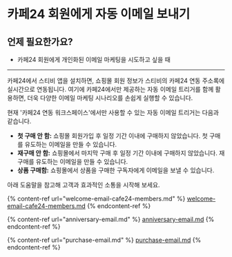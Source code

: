 # 카페24 회원에게 자동 이메일 보내기

## 언제 필요한가요? <a href="#id-01h6dt6efh2sbqyhqa8fdrwbmr" id="id-01h6dt6efh2sbqyhqa8fdrwbmr"></a>

* 카페24 회원에게 개인화된 이메일 마케팅을 시도하고 싶을 때

***

카페24에서 스티비 앱을 설치하면, 쇼핑몰 회원 정보가 스티비의 카페24 연동 주소록에 실시간으로 연동됩니다. 여기에 카페24에서만 제공하는 자동 이메일 트리거를 함께 활용하면, 더욱 다양한 이메일 마케팅 시나리오를 손쉽게 실행할 수 있습니다.

현재 '카페24 연동 워크스페이스'에서만 사용할 수 있는 자동 이메일 트리거는 다음과 같습니다.

* **첫 구매 안 함:** 쇼핑몰 회원가입 후 일정 기간 이내에 구매하지 않았습니다. 첫 구매를 유도하는 이메일을 만들 수 있습니다.
* **재구매 안 함:** 쇼핑몰에서 마지막 구매 후 일정 기간 이내에 구매하지 않았습니다. 재구매를 유도하는 이메일을 만들 수 있습니다.
* **상품 구매함:** 쇼핑몰에서 상품을 구매한 구독자에게 이메일을 보낼 수 있습니다.



아래 도움말을 참고해 고객과 효과적인 소통을 시작해 보세요.

{% content-ref url="welcome-email-cafe24-members.md" %}
[welcome-email-cafe24-members.md](welcome-email-cafe24-members.md)
{% endcontent-ref %}

{% content-ref url="anniversary-email.md" %}
[anniversary-email.md](anniversary-email.md)
{% endcontent-ref %}

{% content-ref url="purchase-email.md" %}
[purchase-email.md](purchase-email.md)
{% endcontent-ref %}

